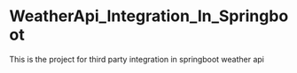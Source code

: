 # WeatherApi_Integration_In_Springboot
This is the project for third party integration in springboot weather api
